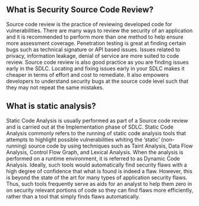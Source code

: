## What is Security Source Code Review?

Source code review is the practice of reviewing developed code for
vulnerabilities. There are many ways to review the security of an
application and it is recommended to perform more than one method to
help ensure more assessment coverage. Penetration testing is great at
finding certain bugs such as technical signature or API based issues.
Issues related to privacy, information leakage, denial of service are
more suited to code review. Source code review is also good practice as
you are finding issues early in the SDLC. Locating and fixing issues
early in your SDLC makes it cheaper in terms of effort and cost to
remediate. It also empowers developers to understand security bugs at
the source code level such that they may not repeat the same mistakes.

## What is static analysis?

Static Code Analysis is usually performed as part of a Source code
review and is carried out at the Implementation phase of SDLC. Static
Code Analysis commonly refers to the running of static code analysis
tools that attempts to highlight possible vulnerabilities whiting the
‘static’ (non-running) source code by using techniques such as Taint
Analysis, Data Flow Analysis, Control Flow Graph, and Lexical Analysis.
When the analysis is performed on a runtime environment, it is referred
to as Dynamic Code Analysis. Ideally, such tools would automatically
find security flaws with a high degree of confidence that what is found
is indeed a flaw. However, this is beyond the state of the art for many
types of application security flaws. Thus, such tools frequently serve
as aids for an analyst to help them zero in on security relevant
portions of code so they can find flaws more efficiently, rather than a
tool that simply finds flaws automatically.
